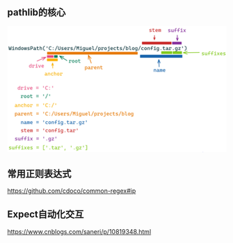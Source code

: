 ## pathlib的核心
![img.png](img/pathlib.png)

## 常用正则表达式
https://github.com/cdoco/common-regex#ip

## Expect自动化交互

https://www.cnblogs.com/saneri/p/10819348.html